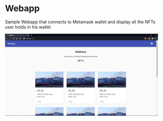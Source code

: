 # Webapp
Sample Webapp that connects to Metamask wallet and display all the NFTs user holds in his wallet

![Image of Output](/images/output.png)
